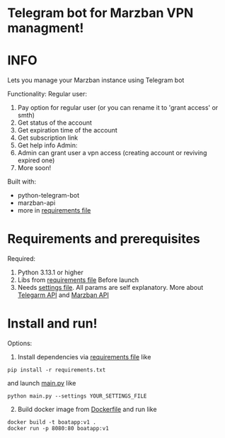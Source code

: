 # Telegram bot for Marzban VPN managment!

# INFO
Lets you manage your Marzban instance using Telegram bot

Functionality:
Regular user:
1. Pay option for regular user (or you can rename it to 'grant access' or smth)
2. Get status of the account
3. Get expiration time of the account
4. Get subscription link
5. Get help info
Admin:
1. Admin can grant user a vpn access (creating account or reviving expired one)
2. More soon!

Built with:
- python-telegram-bot
- marzban-api
- more in [requirements file](requirements.txt)

# Requirements and prerequisites 
Required:
1. Python 3.13.1 or higher
2. Libs from [requirements file](requirements.txt)
Before launch
1. Needs [settings file](settings.ini). All params are self explanatory. More about [Telegarm API](https://core.telegram.org/bots/api) and [Marzban API](https://gozargah.github.io/marzban/en/)

# Install and run!
Options:
1. Install dependencies via [requirements file](requirements.txt) like 
```shell
pip install -r requirements.txt
``` 
and launch [main.py](main.py) like
```shell
python main.py --settings YOUR_SETTINGS_FILE
``` 
2. Build docker image from [Dockerfile](Dockerfile) and run like
```shell
docker build -t boatapp:v1 .
docker run -p 8080:80 boatapp:v1
``` 
